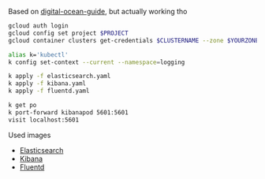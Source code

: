 Based on [digital-ocean-guide](https://www.digitalocean.com/community/tutorials/how-to-set-up-an-elasticsearch-fluentd-and-kibana-efk-logging-stack-on-kubernetes), but actually working tho

```sh
gcloud auth login
gcloud config set project $PROJECT
gcloud container clusters get-credentials $CLUSTERNAME --zone $YOURZONE --project $PROJECT

alias k='kubectl'
k config set-context --current --namespace=logging

k apply -f elasticsearch.yaml
k apply -f kibana.yaml
k apply -f fluentd.yaml

k get po
k port-forward kibanapod 5601:5601
visit localhost:5601
```

Used images

* [Elasticsearch](https://hub.docker.com/_/elasticsearch)
* [Kibana](https://hub.docker.com/_/kibana)
* [Fluentd](https://hub.docker.com/r/fluent/fluentd-kubernetes-daemonset)